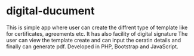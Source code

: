 # digital-ducument
This is simple app where user can create the diffrent type of template like for certificates, agreements etc.
It has also facility of digital signature
The user can view the template create and can input the ceratin details and finally can generate pdf. 
Developed in PHP, Bootstrap and JavaScript.
